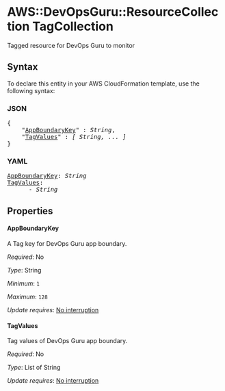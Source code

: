 # AWS::DevOpsGuru::ResourceCollection TagCollection

Tagged resource for DevOps Guru to monitor

## Syntax

To declare this entity in your AWS CloudFormation template, use the following syntax:

### JSON

<pre>
{
    "<a href="#appboundarykey" title="AppBoundaryKey">AppBoundaryKey</a>" : <i>String</i>,
    "<a href="#tagvalues" title="TagValues">TagValues</a>" : <i>[ String, ... ]</i>
}
</pre>

### YAML

<pre>
<a href="#appboundarykey" title="AppBoundaryKey">AppBoundaryKey</a>: <i>String</i>
<a href="#tagvalues" title="TagValues">TagValues</a>: <i>
      - String</i>
</pre>

## Properties

#### AppBoundaryKey

A Tag key for DevOps Guru app boundary.

_Required_: No

_Type_: String

_Minimum_: <code>1</code>

_Maximum_: <code>128</code>

_Update requires_: [No interruption](https://docs.aws.amazon.com/AWSCloudFormation/latest/UserGuide/using-cfn-updating-stacks-update-behaviors.html#update-no-interrupt)

#### TagValues

Tag values of DevOps Guru app boundary.

_Required_: No

_Type_: List of String

_Update requires_: [No interruption](https://docs.aws.amazon.com/AWSCloudFormation/latest/UserGuide/using-cfn-updating-stacks-update-behaviors.html#update-no-interrupt)
